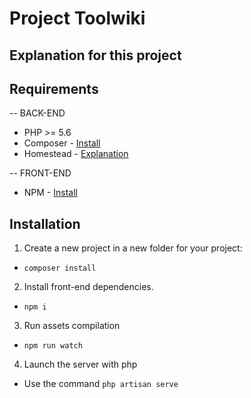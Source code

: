 # Project Toolwiki

## Explanation for this project


## Requirements

-- BACK-END

* PHP >= 5.6
* Composer - [Install](https://getcomposer.org/doc/00-intro.md#installation-linux-unix-osx)
* Homestead - [Explanation](https://laravel.com/docs/5.8/homestead)

-- FRONT-END

* NPM - [Install](https://nodejs.org/en/)


## Installation

1. Create a new project in a new folder for your project:
  * `composer install`

2. Install front-end dependencies.
  * `npm i`

3. Run assets compilation
  * `npm run watch`

4. Launch the server with php
  * Use the command `php artisan serve`


